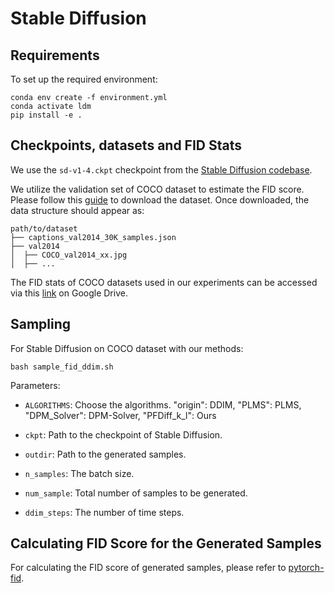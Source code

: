 # Stable Diffusion

## Requirements
To set up the required environment:
```
conda env create -f environment.yml
conda activate ldm
pip install -e .
```

## Checkpoints, datasets and FID Stats
We use the `sd-v1-4.ckpt` checkpoint from the [Stable Diffusion codebase](https://github.com/CompVis/stable-diffusion).

We utilize the validation set of COCO dataset to estimate the FID score. Please follow this [guide](https://github.com/kakaobrain/rq-vae-transformer/blob/main/data/README.md#ms-coco) to download the dataset. Once downloaded, the data structure should appear as:
```
path/to/dataset
├── captions_val2014_30K_samples.json
├── val2014
│  ├── COCO_val2014_xx.jpg
│  ├── ...
```

 The FID stats of COCO datasets used in our experiments can be accessed via this [link](https://drive.google.com/drive/folders/1cstf50gjbTpZPphU4GpoUgIP6A9iiIAA?usp=drive_link) on Google Drive.



## Sampling 
For Stable Diffusion on COCO dataset with our methods:
```
bash sample_fid_ddim.sh
```

Parameters:
- `ALGORITHMS`: Choose the algorithms. "origin": DDIM, "PLMS": PLMS, "DPM_Solver": DPM-Solver, "PFDiff_k_l": Ours

- `ckpt`: Path to the checkpoint of Stable Diffusion.
- `outdir`: Path to the generated samples.
- `n_samples`: The batch size. 
- `num_sample`: Total number of samples to be generated.
- `ddim_steps`: The number of time steps. 


## Calculating FID Score for the Generated Samples
For calculating the FID score of generated samples, please refer to [pytorch-fid](https://github.com/mseitzer/pytorch-fid).
